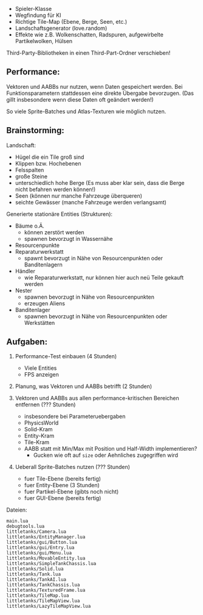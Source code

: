 - Spieler-Klasse
- Wegfindung für KI
- Richtige Tile-Map (Ebene, Berge, Seen, etc.)
- Landschaftsgenerator (love.random)
- Effekte wie z.B. Wolkenschatten, Radspuren, aufgewirbelte Partikelwolken,
  Hülsen


Third-Party-Bibliotheken in einen Third-Part-Ordner verschieben!


## Performance:

Vektoren und AABBs nur nutzen, wenn Daten gespeichert werden.
Bei Funktionsparametern stattdessen eine direkte Übergabe bevorzugen.
(Das gillt insbesondere wenn diese Daten oft geändert werden!)

So viele Sprite-Batches und Atlas-Texturen wie möglich nutzen.


## Brainstorming:


Landschaft:

- Hügel die ein Tile groß sind
- Klippen bzw. Hochebenen
- Felsspalten
- große Steine
- unterschiedlich hohe Berge
  (Es muss aber klar sein, dass die Berge nicht befahren werden können!)
- Seen
  (können nur manche Fahrzeuge überqueren)
- seichte Gewässer
  (manche Fahrzeuge werden verlangsamt)


Generierte stationäre Entities (Strukturen):

- Bäume o.Ä.
    - können zerstört werden
    - spawnen bevorzugt in Wassernähe
- Resourcenpunkte
- Reparaturwerkstatt
    - spawnt bevorzugt in Nähe von Resourcenpunkten oder Banditenlagern
- Händler
    - wie Reparaturwerkstatt, nur können hier auch neü Teile gekauft werden
- Nester
    - spawnen bevorzugt in Nähe von Resourcenpunkten
    - erzeugen Aliens
- Banditenlager
    - spawnen bevorzugt in Nähe von Resourcenpunkten oder Werkstätten


## Aufgaben:

1. Performance-Test einbauen (4 Stunden)
    - Viele Entities
    - FPS anzeigen

2. Planung, was Vektoren und AABBs betrifft (2 Stunden)

3. Vektoren und AABBs aus allen performance-kritischen Bereichen entfernen (??? Stunden)
    - insbesondere bei Parameteruebergaben
    - PhysicsWorld
    - Solid-Kram
    - Entity-Kram
    - Tile-Kram
    - AABB statt mit Min/Max mit Position und Half-Width implementieren?
        - Gucken wie oft auf `size` oder Aehnliches zugegriffen wird

4. Ueberall Sprite-Batches nutzen (??? Stunden)
    - fuer Tile-Ebene (bereits fertig)
    - fuer Entity-Ebene (3 Stunden)
    - fuer Partikel-Ebene (gibts noch nicht)
    - fuer GUI-Ebene (bereits fertig)

Dateien:

    main.lua
    debugtools.lua
    littletanks/Camera.lua
    littletanks/EntityManager.lua
    littletanks/gui/Button.lua
    littletanks/gui/Entry.lua
    littletanks/gui/Menu.lua
    littletanks/MovableEntity.lua
    littletanks/SimpleTankChassis.lua
    littletanks/Solid.lua
    littletanks/Tank.lua
    littletanks/TankAI.lua
    littletanks/TankChassis.lua
    littletanks/TexturedFrame.lua
    littletanks/TileMap.lua
    littletanks/TileMapView.lua
    littletanks/LazyTileMapView.lua
